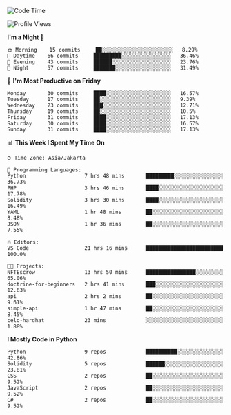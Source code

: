 <!--START_SECTION:waka-->
![Code Time](http://img.shields.io/badge/Code%20Time-1%2C063%20hrs%2025%20mins-blue)

![Profile Views](http://img.shields.io/badge/Profile%20Views-1-blue)

**I'm a Night 🦉** 

```text
🌞 Morning    15 commits     ██░░░░░░░░░░░░░░░░░░░░░░░   8.29% 
🌆 Daytime    66 commits     █████████░░░░░░░░░░░░░░░░   36.46% 
🌃 Evening    43 commits     ██████░░░░░░░░░░░░░░░░░░░   23.76% 
🌙 Night      57 commits     ███████░░░░░░░░░░░░░░░░░░   31.49%

```
📅 **I'm Most Productive on Friday** 

```text
Monday       30 commits     ████░░░░░░░░░░░░░░░░░░░░░   16.57% 
Tuesday      17 commits     ██░░░░░░░░░░░░░░░░░░░░░░░   9.39% 
Wednesday    23 commits     ███░░░░░░░░░░░░░░░░░░░░░░   12.71% 
Thursday     19 commits     ██░░░░░░░░░░░░░░░░░░░░░░░   10.5% 
Friday       31 commits     ████░░░░░░░░░░░░░░░░░░░░░   17.13% 
Saturday     30 commits     ████░░░░░░░░░░░░░░░░░░░░░   16.57% 
Sunday       31 commits     ████░░░░░░░░░░░░░░░░░░░░░   17.13%

```


📊 **This Week I Spent My Time On** 

```text
⌚︎ Time Zone: Asia/Jakarta

💬 Programming Languages: 
Python                   7 hrs 48 mins       █████████░░░░░░░░░░░░░░░░   36.73% 
PHP                      3 hrs 46 mins       ████░░░░░░░░░░░░░░░░░░░░░   17.78% 
Solidity                 3 hrs 30 mins       ████░░░░░░░░░░░░░░░░░░░░░   16.49% 
YAML                     1 hr 48 mins        ██░░░░░░░░░░░░░░░░░░░░░░░   8.48% 
JSON                     1 hr 36 mins        ██░░░░░░░░░░░░░░░░░░░░░░░   7.55%

🔥 Editors: 
VS Code                  21 hrs 16 mins      █████████████████████████   100.0%

🐱‍💻 Projects: 
NFTEscrow                13 hrs 50 mins      ████████████████░░░░░░░░░   65.06% 
doctrine-for-beginners   2 hrs 41 mins       ███░░░░░░░░░░░░░░░░░░░░░░   12.63% 
api                      2 hrs 2 mins        ██░░░░░░░░░░░░░░░░░░░░░░░   9.61% 
simple-api               1 hr 47 mins        ██░░░░░░░░░░░░░░░░░░░░░░░   8.45% 
celo-hardhat             23 mins             ░░░░░░░░░░░░░░░░░░░░░░░░░   1.88%

```

**I Mostly Code in Python** 

```text
Python                   9 repos             ██████████░░░░░░░░░░░░░░░   42.86% 
Solidity                 5 repos             ██████░░░░░░░░░░░░░░░░░░░   23.81% 
CSS                      2 repos             ██░░░░░░░░░░░░░░░░░░░░░░░   9.52% 
JavaScript               2 repos             ██░░░░░░░░░░░░░░░░░░░░░░░   9.52% 
C#                       2 repos             ██░░░░░░░░░░░░░░░░░░░░░░░   9.52%

```



<!--END_SECTION:waka-->
